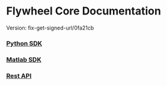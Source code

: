 # Flywheel Core Documentation
Version: fix-get-signed-url/0fa21cb

### [Python SDK](python/)

### [Matlab SDK](matlab/)

### [Rest API](swagger/index.html)

